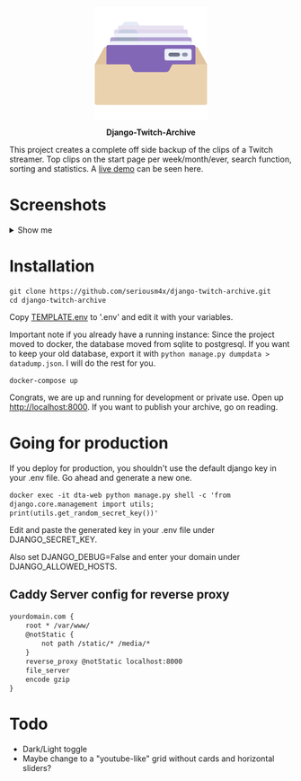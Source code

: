 <p align="center">
    <img src="images/logo.svg" align="center" alt="Django-Twitch-Archive
    " width="200"/>
    <p align="center">
        <strong>Django-Twitch-Archive</strong>
    </p>
</P>

This project creates a complete off side backup of the clips of a Twitch streamer. Top clips on the start page per week/month/ever, search function, sorting and statistics. A [live demo](https://clips.itssoley.de/) can be seen here.

# Screenshots

<details>
<summary>Show me</summary>
<br>

Font page
![images/screenshot1.png](images/screenshot1.png)

Single clip
![images/screenshot2.png](images/screenshot2.png)

Search
![images/screenshot3.png](images/screenshot3.png)

Statistics
![images/screenshot4.png](images/screenshot4.png)
</details>

# Installation

```
git clone https://github.com/seriousm4x/django-twitch-archive.git
cd django-twitch-archive
```

Copy [TEMPLATE.env](TEMPLATE.env) to '.env' and edit it with your variables.

Important note if you already have a running instance: Since the project moved to docker, the database moved from sqlite to postgresql. If you want to keep your old database, export it with `python manage.py dumpdata > datadump.json`. I will do the rest for you.

```
docker-compose up
```

Congrats, we are up and running for development or private use. Open up [http://localhost:8000](http://localhost:8000). If you want to publish your archive, go on reading.

# Going for production

If you deploy for production, you shouldn't use the default django key in your .env file. Go ahead and generate a new one.

```
docker exec -it dta-web python manage.py shell -c 'from django.core.management import utils; print(utils.get_random_secret_key())'
```

Edit and paste the generated key in your .env file under DJANGO_SECRET_KEY.

Also set DJANGO_DEBUG=False and enter your domain under DJANGO_ALLOWED_HOSTS.

## Caddy Server config for reverse proxy

```
yourdomain.com {
    root * /var/www/
    @notStatic {
        not path /static/* /media/*
    }
    reverse_proxy @notStatic localhost:8000
    file_server
    encode gzip
}
```

# Todo

* Dark/Light toggle
* Maybe change to a "youtube-like" grid without cards and horizontal sliders?